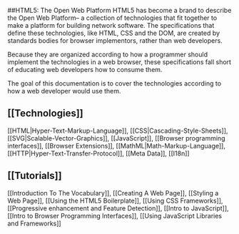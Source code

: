 ##HTML5: The Open Web Platform
HTML5 has become a brand to describe the Open Web Platform– a collection of technologies that fit together to make a platform for building network software. The specifications that define these technologies, like HTML, CSS and the DOM, are created by standards bodies for browser implementors, rather than web developers.

Because they are organized according to how a programmer should implement the technologies in a web browser, these specifications fall short of educating web developers how to consume them.

The goal of this documentation is to cover the technologies according to how a web developer would use them.

## [[Technologies]]
[[HTML|Hyper-Text-Markup-Language]], [[CSS|Cascading-Style-Sheets]], [[SVG|Scalable-Vector-Graphics]], [[JavaScript]], [[Browser programming interfaces]], [[Browser Extensions]], [[MathML|Math-Markup-Language]], [[HTTP|Hyper-Text-Transfer-Protocol]], [[Meta Data]], [[I18n]]

## [[Tutorials]]
[[Introduction To The Vocabulary]], [[Creating A Web Page]], [[Styling a Web Page]], [[Using the HTML5 Boilerplate]], [[Using CSS Frameworks]], [[Progressive enhancement and Feature Detection]], [[Intro to JavaScript]], [[Intro to Browser Programming Interfaces]], [[Using JavaScript Libraries and Frameworks]]